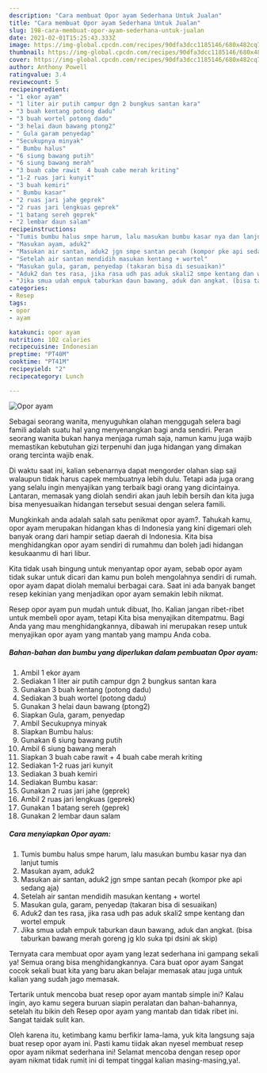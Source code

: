 ```yaml
---
description: "Cara membuat Opor ayam Sederhana Untuk Jualan"
title: "Cara membuat Opor ayam Sederhana Untuk Jualan"
slug: 198-cara-membuat-opor-ayam-sederhana-untuk-jualan
date: 2021-02-01T15:25:43.333Z
image: https://img-global.cpcdn.com/recipes/90dfa3dcc1185146/680x482cq70/opor-ayam-foto-resep-utama.jpg
thumbnail: https://img-global.cpcdn.com/recipes/90dfa3dcc1185146/680x482cq70/opor-ayam-foto-resep-utama.jpg
cover: https://img-global.cpcdn.com/recipes/90dfa3dcc1185146/680x482cq70/opor-ayam-foto-resep-utama.jpg
author: Anthony Powell
ratingvalue: 3.4
reviewcount: 5
recipeingredient:
- "1 ekor ayam"
- "1 liter air putih campur dgn 2 bungkus santan kara"
- "3 buah kentang potong dadu"
- "3 buah wortel potong dadu"
- "3 helai daun bawang ptong2"
- " Gula garam penyedap"
- "Secukupnya minyak"
- " Bumbu halus"
- "6 siung bawang putih"
- "6 siung bawang merah"
- "3 buah cabe rawit  4 buah cabe merah kriting"
- "1-2 ruas jari kunyit"
- "3 buah kemiri"
- " Bumbu kasar"
- "2 ruas jari jahe geprek"
- "2 ruas jari lengkuas geprek"
- "1 batang sereh geprek"
- "2 lembar daun salam"
recipeinstructions:
- "Tumis bumbu halus smpe harum, lalu masukan bumbu kasar nya dan lanjut tumis"
- "Masukan ayam, aduk2"
- "Masukan air santan, aduk2 jgn smpe santan pecah (kompor pke api sedang aja)"
- "Setelah air santan mendidih masukan kentang + wortel"
- "Masukan gula, garam, penyedap (takaran bisa di sesuaikan)"
- "Aduk2 dan tes rasa, jika rasa udh pas aduk skali2 smpe kentang dan wortel empuk"
- "Jika smua udah empuk taburkan daun bawang, aduk dan angkat. (bisa taburkan bawang merah goreng jg klo suka tpi dsini ak skip)"
categories:
- Resep
tags:
- opor
- ayam

katakunci: opor ayam 
nutrition: 102 calories
recipecuisine: Indonesian
preptime: "PT40M"
cooktime: "PT41M"
recipeyield: "2"
recipecategory: Lunch

---
```



![Opor ayam](https://img-global.cpcdn.com/recipes/90dfa3dcc1185146/680x482cq70/opor-ayam-foto-resep-utama.jpg)

Sebagai seorang wanita, menyuguhkan olahan menggugah selera bagi famili adalah suatu hal yang menyenangkan bagi anda sendiri. Peran seorang  wanita bukan hanya menjaga rumah saja, namun kamu juga wajib memastikan kebutuhan gizi terpenuhi dan juga hidangan yang dimakan orang tercinta wajib enak.

Di waktu  saat ini, kalian sebenarnya dapat mengorder olahan siap saji walaupun tidak harus capek membuatnya lebih dulu. Tetapi ada juga orang yang selalu ingin menyajikan yang terbaik bagi orang yang dicintainya. Lantaran, memasak yang diolah sendiri akan jauh lebih bersih dan kita juga bisa menyesuaikan hidangan tersebut sesuai dengan selera famili. 



Mungkinkah anda adalah salah satu penikmat opor ayam?. Tahukah kamu, opor ayam merupakan hidangan khas di Indonesia yang kini digemari oleh banyak orang dari hampir setiap daerah di Indonesia. Kita bisa menghidangkan opor ayam sendiri di rumahmu dan boleh jadi hidangan kesukaanmu di hari libur.

Kita tidak usah bingung untuk menyantap opor ayam, sebab opor ayam tidak sukar untuk dicari dan kamu pun boleh mengolahnya sendiri di rumah. opor ayam dapat diolah memalui berbagai cara. Saat ini ada banyak banget resep kekinian yang menjadikan opor ayam semakin lebih nikmat.

Resep opor ayam pun mudah untuk dibuat, lho. Kalian jangan ribet-ribet untuk membeli opor ayam, tetapi Kita bisa menyajikan ditempatmu. Bagi Anda yang mau menghidangkannya, dibawah ini merupakan resep untuk menyajikan opor ayam yang mantab yang mampu Anda coba.

<!--inarticleads1-->

##### Bahan-bahan dan bumbu yang diperlukan dalam pembuatan Opor ayam:

1. Ambil 1 ekor ayam
1. Sediakan 1 liter air putih campur dgn 2 bungkus santan kara
1. Gunakan 3 buah kentang (potong dadu)
1. Sediakan 3 buah wortel (potong dadu)
1. Gunakan 3 helai daun bawang (ptong2)
1. Siapkan  Gula, garam, penyedap
1. Ambil Secukupnya minyak
1. Siapkan  Bumbu halus:
1. Gunakan 6 siung bawang putih
1. Ambil 6 siung bawang merah
1. Siapkan 3 buah cabe rawit + 4 buah cabe merah kriting
1. Sediakan 1-2 ruas jari kunyit
1. Sediakan 3 buah kemiri
1. Sediakan  Bumbu kasar:
1. Gunakan 2 ruas jari jahe (geprek)
1. Ambil 2 ruas jari lengkuas (geprek)
1. Gunakan 1 batang sereh (geprek)
1. Gunakan 2 lembar daun salam




<!--inarticleads2-->

##### Cara menyiapkan Opor ayam:

1. Tumis bumbu halus smpe harum, lalu masukan bumbu kasar nya dan lanjut tumis
1. Masukan ayam, aduk2
1. Masukan air santan, aduk2 jgn smpe santan pecah (kompor pke api sedang aja)
1. Setelah air santan mendidih masukan kentang + wortel
1. Masukan gula, garam, penyedap (takaran bisa di sesuaikan)
1. Aduk2 dan tes rasa, jika rasa udh pas aduk skali2 smpe kentang dan wortel empuk
1. Jika smua udah empuk taburkan daun bawang, aduk dan angkat. (bisa taburkan bawang merah goreng jg klo suka tpi dsini ak skip)




Ternyata cara membuat opor ayam yang lezat sederhana ini gampang sekali ya! Semua orang bisa menghidangkannya. Cara buat opor ayam Sangat cocok sekali buat kita yang baru akan belajar memasak atau juga untuk kalian yang sudah jago memasak.

Tertarik untuk mencoba buat resep opor ayam mantab simple ini? Kalau ingin, ayo kamu segera buruan siapin peralatan dan bahan-bahannya, setelah itu bikin deh Resep opor ayam yang mantab dan tidak ribet ini. Sangat taidak sulit kan. 

Oleh karena itu, ketimbang kamu berfikir lama-lama, yuk kita langsung saja buat resep opor ayam ini. Pasti kamu tiidak akan nyesel membuat resep opor ayam nikmat sederhana ini! Selamat mencoba dengan resep opor ayam nikmat tidak rumit ini di tempat tinggal kalian masing-masing,ya!.

